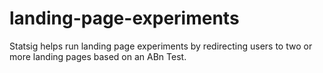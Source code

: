 # landing-page-experiments

Statsig helps run landing page experiments by redirecting users to two or more landing pages based on an ABn Test.